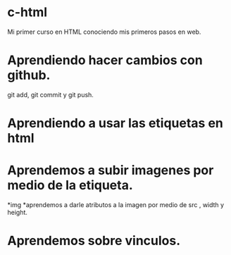 # c-html
Mi primer curso en HTML conociendo mis primeros pasos en web.

# Aprendiendo hacer cambios con github.
git add, git commit y git push.

# Aprendiendo a usar las etiquetas en html

# Aprendemos a subir imagenes por medio de la etiqueta.
 *img
 *aprendemos a darle atributos a la imagen por medio de  src , width y height.

 # Aprendemos sobre vinculos.
 